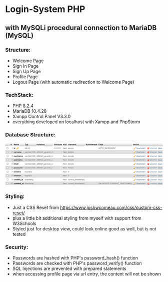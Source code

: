 # Login-System PHP
## with MySQLi procedural connection to MariaDB (MySQL)

### Structure:
- Welcome Page
- Sign In Page
- Sign Up Page
- Profile Page
- Logout Page (with automatic redirection to Welcome Page)

### TechStack:
- PHP 8.2.4
- MariaDB 10.4.28
- Xampp Control Panel V3.3.0
- everything developed on localhost with Xampp and PhpStorm

### Database Structure:
![mariadb_structure.png](mariadb_structure.png)

### Styling:
- Just a CSS Reset from https://www.joshwcomeau.com/css/custom-css-reset/
- plus a little bit additional styling from myself with support from W3Schools
- Styled just for desktop view, could look online good as well, but is not tested

### Security:
- Passwords are hashed with PHP's password_hash() function
- Passwords are checked with PHP's password_verify() function
- SQL Injections are prevented with prepared statements
- when accessing profile page via url entry, the content will not be shown
